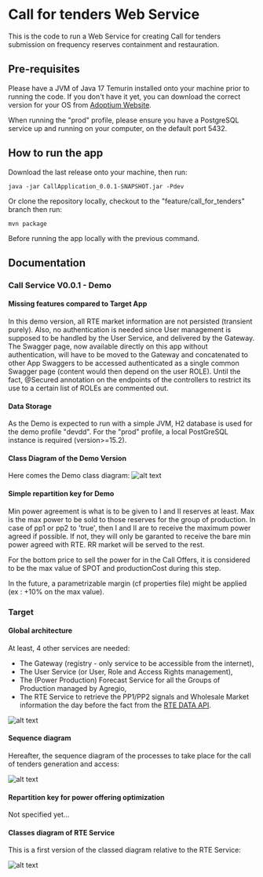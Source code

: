 # Call for tenders Web Service
This is the code to run a Web Service for creating Call for tenders 
submission on frequency reserves containment and restauration.


## Pre-requisites
Please have a JVM of Java 17 Temurin installed onto your machine prior to running the code.
If you don't have it yet, you can download the correct version for your OS from 
[Adoptium Website](https://adoptium.net/temurin/releases/).

When running the "prod" profile, please ensure you have a PostgreSQL service up and running on your
computer, on the default port 5432.


## How to run the app
Download the last release onto your machine, then run:
```
java -jar CallApplication_0.0.1-SNAPSHOT.jar -Pdev
```
Or clone the repository locally, checkout to the "feature/call_for_tenders" branch then run:
```
mvn package
```
Before running the app locally with the previous command.


## Documentation
### Call Service V0.0.1 - Demo
#### Missing features compared to Target App
In this demo version, all RTE market information are not persisted (transient purely).
Also, no authentication is needed since User management is supposed to be handled by the User Service, and delivered by 
the Gateway. The Swagger page, now available directly on this app without authentication, will have to be moved to the 
Gateway and concatenated to other App Swaggers to be accessed authenticated as a single common Swagger page (content would then
depend on the user ROLE). Until the fact, @Secured annotation on the endpoints of the controllers to restrict its use 
to a certain list of ROLEs are commented out.


#### Data Storage
As the Demo is expected to run with a simple JVM, H2 database is used for the demo profile "devdd". 
For the "prod" profile, a local PostGreSQL instance is required (version>=15.2).

#### Class Diagram of the Demo Version
Here comes the Demo class diagram:
![alt text](https://github.com/lincotaa/call/blob/feature/call_for_tenders/src/main/resources/images/call_service_classes_diagram.png?raw=true)

#### Simple repartition key for Demo
Min power agreement is what is to be given to I and II reserves at least. Max is the max power to be sold to those reserves for
the group of production. In case of pp1 or pp2 to 'true', then I and II are to receive the maximum power agreed if
possible. If not, they will only be garanted to receive the bare min power agreed with RTE. RR market will be served to 
the rest.

For the bottom price to sell the power for in the Call Offers, it is considered to be the max value of SPOT and 
productionCost during this step. 

In the future, a parametrizable margin (cf properties file) might be applied (ex : +10% on the max value).

### Target
#### Global architecture
At least, 4 other services are needed: 
- The Gateway (registry - only service to be accessible from the internet), 
- The User Service (or User, Role and Access Rights management),
- The (Power Production) Forecast Service for all the Groups of Production managed by Agregio,
- The RTE Service to retrieve the PP1/PP2 signals and Wholesale Market information the day before the fact from 
the [RTE DATA API](https://data.rte-france.com/).

![alt text](https://github.com/lincotaa/call/blob/feature/call_for_tenders/src/main/resources/images/global_architecture.png?raw=true)


#### Sequence diagram
Hereafter, the sequence diagram of the processes to take place for the call of tenders generation and access:

![alt text](https://github.com/lincotaa/call/blob/feature/call_for_tenders/src/main/resources/images/sequence_diagram.png?raw=true)

#### Repartition key for power offering optimization
Not specified yet...


#### Classes diagram of RTE Service
This is a first version of the classed diagram relative to the RTE Service:

![alt text](https://github.com/lincotaa/call/blob/feature/call_for_tenders/src/main/resources/images/rte_service_classes_diagram.png?raw=true)

